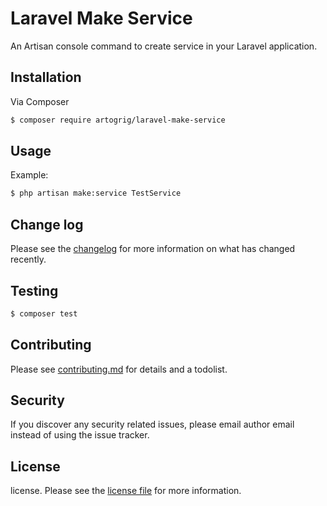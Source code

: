 # Laravel Make Service

An Artisan console command to create service in your Laravel application.

## Installation

Via Composer

``` bash
$ composer require artogrig/laravel-make-service
```

## Usage

Example:

``` bash
$ php artisan make:service TestService
```

## Change log

Please see the [changelog](changelog.md) for more information on what has changed recently.

## Testing

``` bash
$ composer test
```

## Contributing

Please see [contributing.md](contributing.md) for details and a todolist.

## Security

If you discover any security related issues, please email author email instead of using the issue tracker.

## License

license. Please see the [license file](license.md) for more information.

[ico-version]: https://img.shields.io/packagist/v/artogrig/laravelmakeservice.svg?style=flat-square
[ico-downloads]: https://img.shields.io/packagist/dt/artogrig/laravelmakeservice.svg?style=flat-square
[ico-travis]: https://img.shields.io/travis/artogrig/laravelmakeservice/master.svg?style=flat-square
[ico-styleci]: https://styleci.io/repos/12345678/shield

[link-packagist]: https://packagist.org/packages/artogrig/laravelmakeservice
[link-downloads]: https://packagist.org/packages/artogrig/laravelmakeservice
[link-travis]: https://travis-ci.org/artogrig/laravelmakeservice
[link-styleci]: https://styleci.io/repos/12345678
[link-author]: https://github.com/artogrig
[link-contributors]: ../../contributors]
